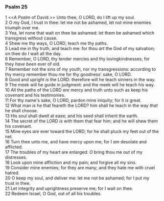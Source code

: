 ### Psalm 25

1 <<*A Psalm* of David.>> Unto thee, O LORD, do I lift up my soul.  
2 O my God, I trust in thee: let me not be ashamed, let not mine enemies triumph over me.  
3 Yea, let none that wait on thee be ashamed: let them be ashamed which transgress without cause.  
4 Shew me thy ways, O LORD; teach me thy paths.  
5 Lead me in thy truth, and teach me: for thou *art* the God of my salvation; on thee do I wait all the day.  
6 Remember, O LORD, thy tender mercies and thy lovingkindnesses; for they *have been* ever of old.  
7 Remember not the sins of my youth, nor my transgressions: according to thy mercy remember thou me for thy goodness' sake, O LORD.  
8 Good and upright *is* the LORD: therefore will he teach sinners in the way.  
9 The meek will he guide in judgment: and the meek will he teach his way.  
10 All the paths of the LORD *are* mercy and truth unto such as keep his covenant and his testimonies.  
11 For thy name's sake, O LORD, pardon mine iniquity; for it *is* great.  
12 What man *is* he that feareth the LORD? him shall he teach in the way *that* he shall choose.  
13 His soul shall dwell at ease; and his seed shall inherit the earth.  
14 The secret of the LORD *is* with them that fear him; and he will shew them his covenant.  
15 Mine eyes *are* ever toward the LORD; for he shall pluck my feet out of the net.  
16 Turn thee unto me, and have mercy upon me; for I *am* desolate and afflicted.  
17 The troubles of my heart are enlarged: *O* bring thou me out of my distresses.  
18 Look upon mine affliction and my pain; and forgive all my sins.  
19 Consider mine enemies; for they are many; and they hate me with cruel hatred.  
20 O keep my soul, and deliver me: let me not be ashamed; for I put my trust in thee.  
21 Let integrity and uprightness preserve me; for I wait on thee.  
22 Redeem Israel, O God, out of all his troubles.  
